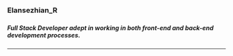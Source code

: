 ### Elansezhian_R
### <h5>Full Stack Developer adept in working in both front-end and back-end development processes.</h5>
<hr />
 
